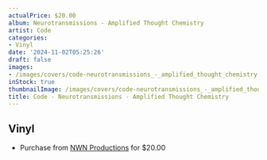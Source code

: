 ```yaml
---
actualPrice: $20.00
album: Neurotransmissions - Amplified Thought Chemistry
artist: Code
categories:
- Vinyl
date: '2024-11-02T05:25:26'
draft: false
images:
- /images/covers/code-neurotransmissions_-_amplified_thought_chemistry.jpg
inStock: true
thumbnailImage: /images/covers/code-neurotransmissions_-_amplified_thought_chemistry-thumb.jpg
title: Code - Neurotransmissions - Amplified Thought Chemistry
---
```


## Vinyl
* Purchase from [NWN Productions](http://shop.nwnprod.com/index.php?route=product/product&path=75&product_id=48974&sort=pd.name&order=ASC) for $20.00
